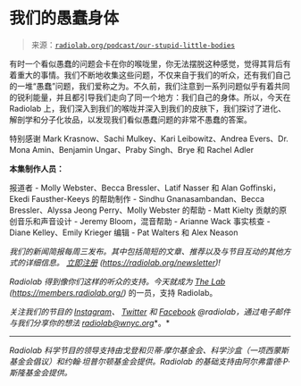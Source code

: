 <!--yml

类别：未分类

日期：2024-05-27 14:57:12

-->

# 我们的愚蠢身体

> 来源：[`radiolab.org/podcast/our-stupid-little-bodies`](https://radiolab.org/podcast/our-stupid-little-bodies)

有时一个看似愚蠢的问题会卡在你的喉咙里，你无法摆脱这种感觉，觉得其背后有着重大的事情。我们不断地收集这些问题，不仅来自于我们的听众，还有我们自己的一堆“愚蠢”问题，我们爱称之为。不久前，我们注意到一系列问题似乎有着共同的锐利能量，并且都引导我们走向了同一个地方：我们自己的身体。所以，今天在 Radiolab 上，我们深入到我们的喉咙并深入到我们的皮肤下，我们探讨了进化、解剖学和分子化妆品，以发现我们看似愚蠢问题的非常不愚蠢的答案。

特别感谢 Mark Krasnow、Sachi Mulkey、Kari Leibowitz、Andrea Evers、Dr. Mona Amin、Benjamin Ungar、Praby Singh、Brye 和 Rachel Adler

**本集制作人员：**

报道者 - Molly Webster、Becca Bressler、Latif Nasser 和 Alan Goffinski，Ekedi Fausther-Keeys 的帮助制作 - Sindhu Gnanasambandan、Becca Bressler、Alyssa Jeong Perry、Molly Webster 的帮助 - Matt Kielty 贡献的原创音乐和声音设计 - Jeremy Bloom，混音帮助 - Arianne Wack 事实核查 - Diane Kelley、Emily Krieger 编辑 - Pat Walters 和 Alex Neason

*我们的新闻简报每周三发布。其中包括简短的文章、推荐以及与节目互动的其他方式的详细信息。* [*立即注册*](https://radiolab.org/newsletter) *(https://radiolab.org/newsletter)!*

*Radiolab 得到像你们这样的听众的支持。今天就成为* [*The Lab*](http://members.radiolab.org) *(https://members.radiolab.org/)* 的一员，支持 Radiolab。

*关注我们的节目的* [*Instagram*](http://instagram.com/radiolab)*、* [*Twitter*](http://twitter.com/radiolab) *和* [*Facebook*](http://facebook.com/radiolab) *@radiolab，通过电子邮件与我们分享你的想法* *radiolab@wnyc.org**。*

* * *

*Radiolab 科学节目的领导支持由戈登和贝蒂·摩尔基金会、科学沙盒（一项西蒙斯基金会倡议）和约翰·坦普尔顿基金会提供。Radiolab 的基础支持由阿尔弗雷德·P·斯隆基金会提供。*
